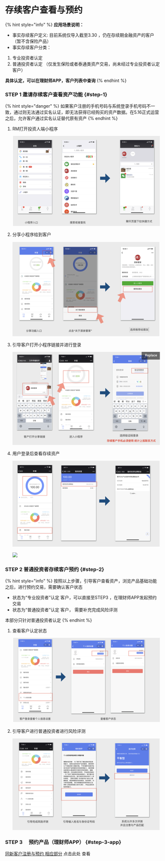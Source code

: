 # 存续客户查看与预约

{% hint style="info" %}
**应用场景说明：**

* 事实存续客户定义: 目前系统仅导入截至3.30 ，仍在存续期金融资产的客户（暂不含保险产品）
* 事实存续客户分类：

1. 专业投资者认定  
2. 普通投资者认定 （仅发生保险或者泰通类资产交易，尚未经过专业投资者认定客户）

**具体认定，可以在理财师APP，客户列表中查询**
{% endhint %}



### STEP 1 邀请存续客户查看资产功能 {#step-1}

{% hint style="danger" %}
如果客户注册的手机号码与系统登录手机号码不一致，通过则无法通过实名认证，即无法获得已经购买的资产数据。在5.16正式运营之后，允许客户通过实名认证替代原有资产
{% endhint %}

1. RM打开投资人端小程序

   ![](../.gitbook/assets/image%20%282%29.png)

2. 分享小程序给到客户

   ![](../.gitbook/assets/image%20%283%29.png)

3. 引导客户打开小程序链接并进行登录

   ![](../.gitbook/assets/image%20%2810%29.png)

4. 用户登录后查看存续资产

   ![](../.gitbook/assets/image%20%2818%29.png)

   ![](blob:https://alego.gitbook.io/0f7b84fd-ab22-477d-975a-58cbf194c9f8)

### STEP 2 普通投资者存续客户预约 {#step-2}

{% hint style="info" %}
按照以上步骤，引导客户查看资产，浏览产品基础功能之后，进行预约交易，需要确认客户状态

* 状态为“专业投资者”认定 客户，可以直接至STEP3 ，在理财师APP发起预约交易
* 状态为“普通投资者”认定 客户， 需要补充完成风险评测

本部分只针对普通投资者认定
{% endhint %}

1. 查看客户认定状态

   ![](../.gitbook/assets/image%20%2811%29.png)

2. 引导客户进行普通投资者进行风险评测

   ![](../.gitbook/assets/image.png)

### STEP 3 　预约产品（理财师APP） {#step-3-app}

[同新客户注册与预约 相应部分](https://alego.gitbook.io/acfhandbook/~/edit/primary/cai-yi-45-yue-ce-shi-liu-cheng/untitled-1#step4-.-app) 点击此处 查看  


